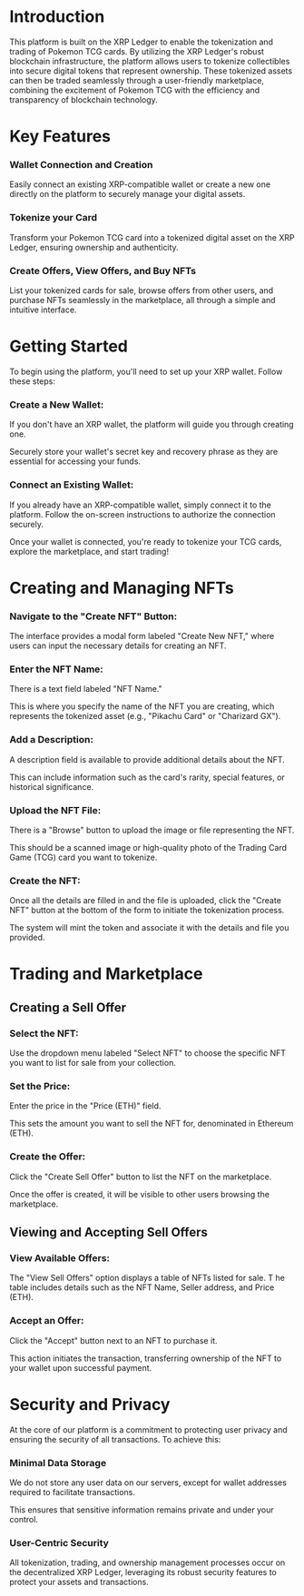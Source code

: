 # Introduction

This platform is built on the XRP Ledger to enable the tokenization and trading of Pokemon TCG cards. By utilizing the XRP Ledger's robust blockchain infrastructure, the platform allows users to tokenize collectibles into secure digital tokens that represent ownership. These tokenized assets can then be traded seamlessly through a user-friendly marketplace, combining the excitement of Pokemon TCG with the efficiency and transparency of blockchain technology.

# Key Features

### Wallet Connection and Creation
Easily connect an existing XRP-compatible wallet or create a new one directly on the platform to securely manage your digital assets.

### Tokenize your Card
Transform your Pokemon TCG card into a tokenized digital asset on the XRP Ledger, ensuring ownership and authenticity.

### Create Offers, View Offers, and Buy NFTs
List your tokenized cards for sale, browse offers from other users, and purchase NFTs seamlessly in the marketplace, all through a simple and intuitive interface.

# Getting Started
To begin using the platform, you'll need to set up your XRP wallet. Follow these steps:

### Create a New Wallet:
If you don't have an XRP wallet, the platform will guide you through creating one.

Securely store your wallet's secret key and recovery phrase as they are essential for accessing your funds.

### Connect an Existing Wallet:
If you already have an XRP-compatible wallet, simply connect it to the platform.
Follow the on-screen instructions to authorize the connection securely.

Once your wallet is connected, you're ready to tokenize your TCG cards, explore the marketplace, and start trading!

# Creating and Managing NFTs

### Navigate to the "Create NFT" Button:
The interface provides a modal form labeled "Create New NFT," where users can input the necessary details for creating an NFT.

### Enter the NFT Name:
There is a text field labeled "NFT Name."

This is where you specify the name of the NFT you are creating, which represents the tokenized asset (e.g., "Pikachu Card" or "Charizard GX").

### Add a Description:
A description field is available to provide additional details about the NFT.

This can include information such as the card's rarity, special features, or historical significance.

### Upload the NFT File:
There is a "Browse" button to upload the image or file representing the NFT.

This should be a scanned image or high-quality photo of the Trading Card Game (TCG) card you want to tokenize.

### Create the NFT:
Once all the details are filled in and the file is uploaded, click the "Create NFT" button at the bottom of the form to initiate the tokenization process.

The system will mint the token and associate it with the details and file you provided.

# Trading and Marketplace

## Creating a Sell Offer

### Select the NFT:
Use the dropdown menu labeled "Select NFT" to choose the specific NFT you want to list for sale from your collection.

### Set the Price:
Enter the price in the "Price (ETH)" field. 

This sets the amount you want to sell the NFT for, denominated in Ethereum (ETH).

### Create the Offer:
Click the "Create Sell Offer" button to list the NFT on the marketplace.

Once the offer is created, it will be visible to other users browsing the marketplace.

## Viewing and Accepting Sell Offers
### View Available Offers:
The "View Sell Offers" option displays a table of NFTs listed for sale.
T
he table includes details such as the NFT Name, Seller address, and Price (ETH).

### Accept an Offer:
Click the "Accept" button next to an NFT to purchase it.

This action initiates the transaction, transferring ownership of the NFT to your wallet upon successful payment.

# Security and Privacy
At the core of our platform is a commitment to protecting user privacy and ensuring the security of all transactions. To achieve this:

### Minimal Data Storage
We do not store any user data on our servers, except for wallet addresses required to facilitate transactions. 

This ensures that sensitive information remains private and under your control.

### User-Centric Security
All tokenization, trading, and ownership management processes occur on the decentralized XRP Ledger, leveraging its robust security features to protect your assets and transactions.